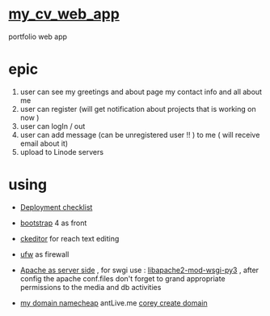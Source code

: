 # [my_cv_web_app](http://172.104.145.221/)

portfolio web app

# epic

1. user can see my greetings and about page
    my contact info and all about me 
2. user can register (will get notification about projects that is working on now )
3. user can logIn / out
4. user can add message (can be unregistered user !! )
    to me ( will receive email about it)
5. upload to Linode servers


# using 
* [Deployment checklist](https://docs.djangoproject.com/en/3.2/howto/deployment/checklist/)
* [bootstrap](https://getbootstrap.com/docs/4.0/components/popovers/) 4 as front
* [ckeditor](https://www.youtube.com/watch?v=mF5jzSXb1dc) for reach text editing
* [ufw](https://www.digitalocean.com/community/tutorials/ufw-essentials-common-firewall-rules-and-commands) as firewall
* [Apache as server side](https://ubuntu.com/tutorials/install-and-configure-apache#1-overview) ,
  for swgi use : [libapache2-mod-wsgi-py3](https://stackoverflow.com/questions/19344252/how-to-install-configure-mod-wsgi-for-py3)
, after config the apache conf.files don't forget to grand appropriate permissions to the media and db activities 
  
* [my domain namecheap](https://www.namecheap.com)  antLive.me  [corey create domain](https://www.youtube.com/watch?v=D2lwk1Ukgz0&list=PL-osiE80TeTtoQCKZ03TU5fNfx2UY6U4p&index=14)
